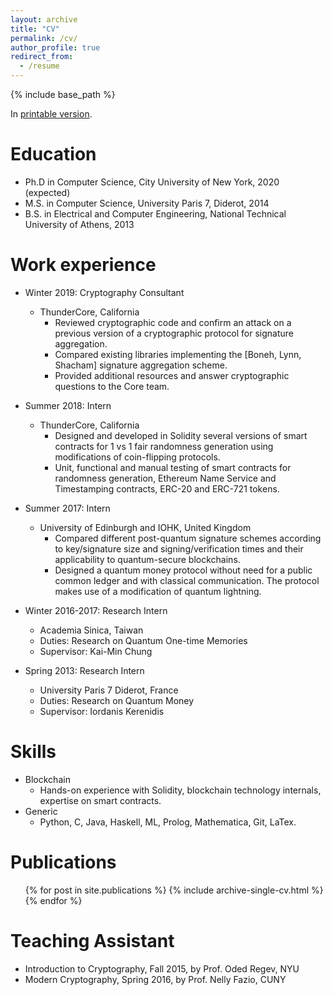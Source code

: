 ```yaml
---
layout: archive
title: "CV"
permalink: /cv/
author_profile: true
redirect_from:
  - /resume
---
```


{% include base_path %}

In [printable version](https://docs.google.com/document/d/1cQ0d0CVGzYeGkpc_2Wu0gw3RMXgCAl4kxxrNCcdT4xU/export?format=pdf).

Education
======
* Ph.D in Computer Science, City University of New York, 2020 (expected)
* M.S. in Computer Science, University Paris 7, Diderot, 2014
* B.S. in Electrical and Computer Engineering, National Technical University of Athens, 2013

Work experience
======
* Winter 2019: Cryptography Consultant
  * ThunderCore, California
    * Reviewed cryptographic code and confirm an attack on a previous version of a cryptographic protocol for signature aggregation.
    * Compared existing libraries implementing the [Boneh, Lynn, Shacham] signature aggregation scheme.
    * Provided additional resources and answer cryptographic questions to the Core team.

* Summer 2018: Intern
  * ThunderCore, California
    * Designed and developed in Solidity several versions of smart contracts for 1 vs 1 fair randomness generation using modifications of coin-flipping protocols.
    * Unit, functional and manual testing of smart contracts for randomness generation, Ethereum Name Service and Timestamping contracts, ERC-20 and ERC-721 tokens.

* Summer 2017: Intern
  * University of Edinburgh and IOHK, United Kingdom
    * Compared different post-quantum signature schemes according to key/signature size and signing/verification times and their applicability to quantum-secure blockchains.
    * Designed a quantum money protocol without need for a public common ledger and with classical communication. The protocol makes use of a modification of quantum lightning.

  
* Winter 2016-2017: Research Intern
  * Academia Sinica, Taiwan
  * Duties: Research on Quantum One-time Memories
  * Supervisor: Kai-Min Chung

* Spring 2013: Research Intern
  * University Paris 7 Diderot, France
  * Duties: Research on Quantum Money
  * Supervisor: Iordanis Kerenidis
  
Skills
======
* Blockchain
  * Hands-on experience with Solidity, blockchain technology internals, expertise on smart contracts.
* Generic
  * Python, C, Java, Haskell, ML, Prolog, Mathematica, Git, LaTex.

Publications
======
  <ul>{% for post in site.publications %}
    {% include archive-single-cv.html %}
  {% endfor %}</ul>
  
Teaching Assistant
======
* Introduction to Cryptography, Fall 2015, by Prof. Oded Regev, NYU
* Modern Cryptography, Spring 2016, by Prof. Nelly Fazio, CUNY
